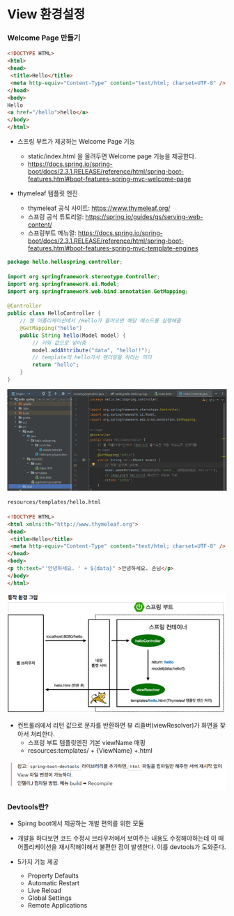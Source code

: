 # View 환경설정



### Welcome Page 만들기

```html
<!DOCTYPE HTML>
<html>
<head>
 <title>Hello</title>
 <meta http-equiv="Content-Type" content="text/html; charset=UTF-8" />
</head>
<body>
Hello
<a href="/hello">hello</a>
</body>
</html>
```

- 스프링 부트가 제공하는 Welcome Page 기능 
  - static/index.html 을 올려두면 Welcome page 기능을 제공한다.
  -  https://docs.spring.io/spring-boot/docs/2.3.1.RELEASE/reference/html/spring-boot-features.html#boot-features-spring-mvc-welcome-page



- thymeleaf 템플릿 엔진
  -  thymeleaf 공식 사이트: https://www.thymeleaf.org/
  - 스프링 공식 튜토리얼: https://spring.io/guides/gs/serving-web-content/ 
  - 스프링부트 메뉴얼: https://docs.spring.io/spring-boot/docs/2.3.1.RELEASE/reference/html/spring-boot-features.html#boot-features-spring-mvc-template-engines



```java
package hello.hellospring.controller;

import org.springframework.stereotype.Controller;
import org.springframework.ui.Model;
import org.springframework.web.bind.annotation.GetMapping;

@Controller
public class HelloController {
    // 웹 어플리케이션에서 /Hello가 들어오면 해당 메소드를 실행해줌
    @GetMapping("hello")
    public String hello(Model model) {
        // 키와 값으로 넣어줌
        model.addAttribute("data", "hello!!");
        // template의 hello가서 렌더링을 하라는 의미
        return "hello";
    }
}
```

![image-20221225130640203](assets/image-20221225130640203.png)

```html
resources/templates/hello.html

<!DOCTYPE HTML>
<html xmlns:th="http://www.thymeleaf.org">
<head>
 <title>Hello</title>
 <meta http-equiv="Content-Type" content="text/html; charset=UTF-8" />
</head>
<body>
<p th:text="'안녕하세요. ' + ${data}" >안녕하세요. 손님</p>
</body>
</html>
```

![image-20221225130736213](assets/image-20221225130736213.png)

- 컨트롤러에서 리턴 값으로 문자를 반환하면 뷰 리졸버(viewResolver)가 화면을 찾아서 처리한다.
  - 스프링 부트 템플릿엔진 기본 viewName 매핑
  - resources:templates/ + {ViewName} +.html

![image-20221225130913960](assets/image-20221225130913960.png)



### Devtools란?

- Spirng boot에서 제공하는 개발 편의를 위한 모듈
- 개발을 하다보면 코드 수정시 브라우저에서 보여주는 내용도 수정해야하는데 이 때 어플리케이션을 재시작해야해서 불편한 점이 발생한다. 이를 devtools가 도와준다.

- 5가지 기능 제공
  - Property Defaults
  - Automatic Restart
  - Live Reload
  - Global Settings
  - Remote Applications